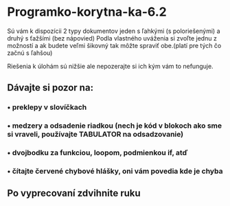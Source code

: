 # Programko-korytna-ka-6.2

Sú vám k dispozícii 2 typy dokumentov jeden s ľahkými (s poloriešenými) a druhý s ťažšími (bez nápovied)
Podla vlastného uváženia si zvoľte jednu z možností a ak budete veľmi šikovný tak môžte spraviť obe.(platí pre tých čo začnú s ľahšou)

Riešenia k úlohám sú nižšie ale nepozerajte si ich kým vám to nefunguje.
## Dávajte si pozor na:
  ### • preklepy v slovíčkach
  ### • medzery a odsadenie riadkou (nech je kód v blokoch ako sme si vraveli, používajte TABULATOR na odsadzovanie)
  ### • dvojbodku za funkciou, loopom, podmienkou if, atď
  ### • čítajte červené chybové hlášky, oni vám povedia kde je chyba

## Po vyprecovaní zdvihnite ruku
